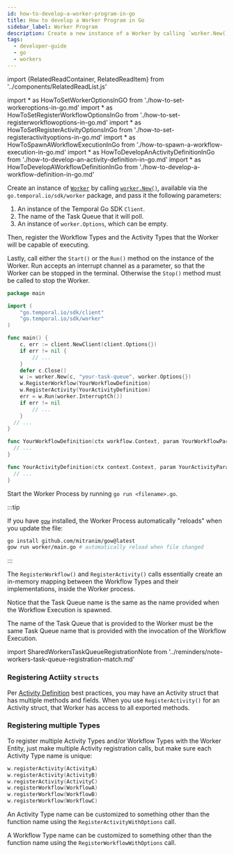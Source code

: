 ```yaml
---
id: how-to-develop-a-worker-program-in-go
title: How to develop a Worker Program in Go
sidebar_label: Worker Program
description: Create a new instance of a Worker by calling `worker.New()`, available via the `go.temporal.io/sdk/worker` package.
tags:
  - developer-guide
  - go
  - workers
---
```


import {RelatedReadContainer, RelatedReadItem} from '../components/RelatedReadList.js'

<!-- prettier-ignore -->
import * as HowToSetWorkerOptionsInGO from './how-to-set-workeroptions-in-go.md'
import * as HowToSetRegisterWorkflowOptionsInGo from './how-to-set-registerworkflowoptions-in-go.md'
import * as HowToSetRegisterActivityOptionsInGo from './how-to-set-registeractivityoptions-in-go.md'
import * as HowToSpawnAWorkflowExecutionInGo from './how-to-spawn-a-workflow-execution-in-go.md'
import * as HowToDevelopAnActivityDefinitionInGo from './how-to-develop-an-activity-definition-in-go.md'
import * as HowToDevelopAWorkflowDefinitionInGo from './how-to-develop-a-workflow-definition-in-go.md'

Create an instance of [`Worker`](https://pkg.go.dev/go.temporal.io/sdk/worker#Worker) by calling [`worker.New()`](https://pkg.go.dev/go.temporal.io/sdk/worker#New), available via the `go.temporal.io/sdk/worker` package, and pass it the following parameters:

1. An instance of the Temporal Go SDK `Client`.
2. The name of the Task Queue that it will poll.
3. An instance of <preview page={HowToSetWorkerOptionsInGO}>`worker.Options`</preview>, which can be empty.

Then, register the Workflow Types and the Activity Types that the Worker will be capable of executing.

Lastly, call either the `Start()` or the `Run()` method on the instance of the Worker.
Run accepts an interrupt channel as a parameter, so that the Worker can be stopped in the terminal.
Otherwise the `Stop()` method must be called to stop the Worker.

```go
package main

import (
	"go.temporal.io/sdk/client"
	"go.temporal.io/sdk/worker"
)

func main() {
	c, err := client.NewClient(client.Options{})
	if err != nil {
		// ...
	}
	defer c.Close()
	w := worker.New(c, "your-task-queue", worker.Options{})
	w.RegisterWorkflow(YourWorkflowDefinition)
	w.RegisterActivity(YourActivityDefinition)
	err = w.Run(worker.InterruptCh())
	if err != nil
		// ...
	}
  // ...
}

func YourWorkflowDefinition(ctx workflow.Context, param YourWorkflowParam) (YourWorkflowResponse, error) {
  // ...
}

func YourActivityDefinition(ctx context.Context, param YourActivityParam) (YourActivityResponse, error) {
  // ...
}
```

Start the Worker Process by running `go run <filename>.go`.

:::tip

If you have [`gow`](https://github.com/mitranim/gow) installed, the Worker Process automatically "reloads" when you update the file:

```bash
go install github.com/mitranim/gow@latest
gow run worker/main.go # automatically reload when file changed
```

:::

The `RegisterWorkflow()` and `RegisterActivity()` calls essentially create an in-memory mapping between the Workflow Types and their implementations, inside the Worker process.

Notice that the Task Queue name is the same as the name provided when the <preview page={HowToSpawnAWorkflowExecutionInGo}>Workflow Execution is spawned</preview>.

The name of the Task Queue that is provided to the Worker must be the same Task Queue name that is provided with the invocation of the Workflow Execution.

import SharedWorkersTaskQueueRegistrationNote from '../reminders/note-workers-task-queue-registration-match.md'

<SharedWorkersTaskQueueRegistrationNote />

### Registering Actiity `structs`

Per [Activity Definition](/docs/how-to-develop-an-activity-definition-in-go) best practices, you may have an Activity struct that has multiple methods and fields. When you use `RegisterActivity()` for an Activity struct, that Worker has access to all exported methods.

### Registering multiple Types

To register multiple Activity Types and/or Workflow Types with the Worker Entity, just make multiple Activity registration calls, but make sure each Activity Type name is unique:

```go
w.registerActivity(ActivityA)
w.registerActivity(ActivityB)
w.registerActivity(ActivityC)
w.registerWorkflow(WorkflowA)
w.registerWorkflow(WorkflowB)
w.registerWorkflow(WorkflowC)
```

An Activity Type name can be customized to something other than the function name using the <preview page={HowToSetRegisterActivityOptionsInGo}>`RegisterActivityWithOptions`</preview> call.

A Workflow Type name can be customized to something other than the function name using the <preview page={HowToSetRegisterWorkflowOptionsInGo}>`RegisterWorkflowWithOptions`</preview> call.

<RelatedReadContainer>
  <RelatedReadItem page={HowToDevelopAnActivityDefinitionInGo} />
  <RelatedReadItem page={HowToDevelopAWorkflowDefinitionInGo} />
</RelatedReadContainer>
